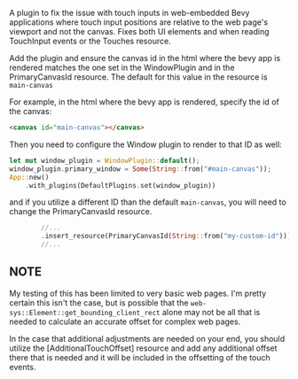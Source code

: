 A plugin to fix the issue with touch inputs in web-embedded Bevy applications where touch 
input positions are relative to the web page's viewport and not the canvas. Fixes both UI elements and when 
reading TouchInput events or the Touches resource. 

Add the plugin and ensure the canvas id in the html where the bevy app is rendered matches 
the one set in the WindowPlugin and in the PrimaryCanvasId resource. The default for this 
value in the resource is `main-canvas`

For example, in the html where the bevy app is rendered, specify the id of the canvas:
```html
<canvas id="main-canvas"></canvas>
```

Then you need to configure the Window plugin to render to that ID as well:
```rust
let mut window_plugin = WindowPlugin::default();
window_plugin.primary_window = Some(String::from("#main-canvas"));
App::new()
    .with_plugins(DefaultPlugins.set(window_plugin))
```

and if you utilize a different ID than the default `main-canvas`, you will need to change the
PrimaryCanvasId resource.
```rust
        //...
        .insert_resource(PrimaryCanvasId(String::from("my-custom-id")));
        //...
```


## NOTE
My testing of this has been limited to very basic web pages. I'm pretty certain this isn't the case, 
but is possible that the `web-sys::Element::get_bounding_client_rect` alone may not be all that is 
needed to calculate an accurate offset for complex web pages. 

In the case that additional adjustments are needed on your end, you should utilize the 
[AdditionalTouchOffset] resource and add any additional offset there that is needed and it 
will be included in the offsetting of the touch events.
